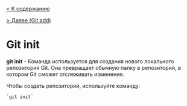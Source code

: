 
[< К содержанию](readme.md) 

[ > Далее (Git add)](./add.md)

 #  Git init

**git init** - Команда используется для создания нового локального репозитория Git. Она превращает обычную папку в репозиторий, в котором Git сможет отслеживать изменения.

Чтобы создать репозиторий, используйте команду:

```bash=
`git init`
```

